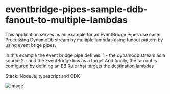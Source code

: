 # eventbridge-pipes-sample-ddb-fanout-to-multiple-lambdas

This application serves as an example for an EventBridge Pipes use case: Processing DynamoDb stream by multiple lambdas using fanout pattern by using event brige pipes.

In this example the event bridge pipe defines:
1 - the dynamodb stream as a source 
2 - and the EventBridge bus as a target
And finally, the fan out is configured by defining an EB Rule that targets the destination lambdas

Stack: NodeJs, typescript and CDK  

![image](https://user-images.githubusercontent.com/6813975/219195584-627d0174-954d-4a2f-8d19-f307f10d24d2.png)
